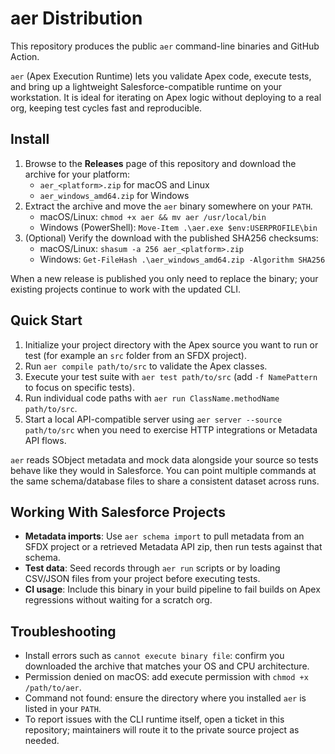 # aer Distribution

This repository produces the public `aer` command-line binaries and GitHub Action.

`aer` (Apex Execution Runtime) lets you validate Apex code, execute tests, and
bring up a lightweight Salesforce-compatible runtime on your workstation. It is
ideal for iterating on Apex logic without deploying to a real org, keeping test
cycles fast and reproducible.

## Install

1. Browse to the **Releases** page of this repository and download the archive
   for your platform:
   - `aer_<platform>.zip` for macOS and Linux
   - `aer_windows_amd64.zip` for Windows
2. Extract the archive and move the `aer` binary somewhere on your `PATH`.
   - macOS/Linux: `chmod +x aer && mv aer /usr/local/bin`
   - Windows (PowerShell): `Move-Item .\aer.exe $env:USERPROFILE\bin`
3. (Optional) Verify the download with the published SHA256 checksums:
   - macOS/Linux: `shasum -a 256 aer_<platform>.zip`
   - Windows: `Get-FileHash .\aer_windows_amd64.zip -Algorithm SHA256`

When a new release is published you only need to replace the binary; your
existing projects continue to work with the updated CLI.

## Quick Start

1. Initialize your project directory with the Apex source you want to run or
   test (for example an `src` folder from an SFDX project).
2. Run `aer compile path/to/src` to validate the Apex classes.
3. Execute your test suite with `aer test path/to/src` (add `-f NamePattern`
   to focus on specific tests).
4. Run individual code paths with `aer run ClassName.methodName path/to/src`.
5. Start a local API-compatible server using `aer server --source path/to/src`
   when you need to exercise HTTP integrations or Metadata API flows.

`aer` reads SObject metadata and mock data alongside your source so tests behave
like they would in Salesforce. You can point multiple commands at the same
schema/database files to share a consistent dataset across runs.

## Working With Salesforce Projects

- **Metadata imports**: Use `aer schema import` to pull metadata from an SFDX
  project or a retrieved Metadata API zip, then run tests against that schema.
- **Test data**: Seed records through `aer run` scripts or by loading CSV/JSON
  files from your project before executing tests.
- **CI usage**: Include this binary in your build pipeline to fail builds on
  Apex regressions without waiting for a scratch org.

## Troubleshooting

- Install errors such as `cannot execute binary file`: confirm you downloaded
  the archive that matches your OS and CPU architecture.
- Permission denied on macOS: add execute permission with
  `chmod +x /path/to/aer`.
- Command not found: ensure the directory where you installed `aer` is listed
  in your `PATH`.
- To report issues with the CLI runtime itself, open a ticket in this
  repository; maintainers will route it to the private source project as
  needed.


